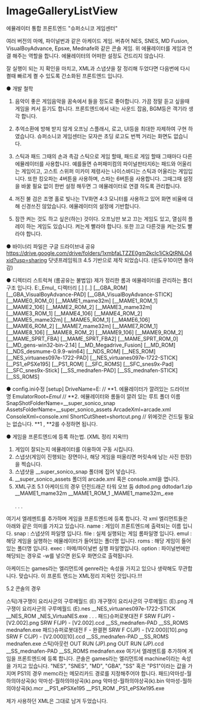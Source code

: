 # ImageGalleryListView

에뮬레이터 통합 프론트엔드 "슈퍼소니코 게임센터"

여러 버전의 마메, 파이널번과 같은 아케이드 게임.
버츄어 NES, SNES, MD Fusion, VisualBoyAdvance, Epsxe, Mednafe와 같은 콘솔 게임.
위 에뮬레이터를 게임과 연결 해주는 역할을 합니다.
에뮬레이터의 어떠한 설정도 건드리지 않습니다.

잘 실행이 되는 지 확인을 마치고, XML과 스냅샷을 잘 정리해 두었다면 
다음번에 다시 켤때 빠르게 켤 수 있도록 간소화된 프론트엔드 입니다.



● 개발 철학
1. 음악이 좋은
게임음악을 꿈속에서 들을 정도로 좋아합니다. 
가끔 정말 듣고 싶을때 게임을 켜서 듣기도 합니다.
프론트엔드에서 내는 사운드 잡음, BGM등은 객기라 생각 합니다.

2. 추억소환에 방해 받지 않게
오프닝 스플래시, 로고, UI등을 최대한 자제하여 구현 하였습니다.
슈퍼소니코 게임센터는 모자쓴 초딩 로고도 번쩍 거리는 화면도 없습니다.

3. 스틱과 패드 그때의 손과 촉감
스틱으로 게임 할때, 패드로 게임 할때 그때마다 다른 에뮬레이터를 사용합니다.
예를들면 슈퍼패미컴의 파이널판타지6는 패드와 어울리는 게임이고,
고스트 스위퍼 미카미 제령사는 나이스바디는 스틱과 어울리는 게임입니다.
또한 킹오파는 4버튼을 사용하며, 스파는 6버튼을 사용합니다.
그때그때 설정을 바꿀 필요 없이 한번 설정 해두면 그 에뮬레이터로 연결 하도록 관리합니다.

4. 꺼진 불 검은 조명 홀로 빛나는 TV화면
4:3 모니터를 사용하고 있어 화면 비율에 대해 신경쓰진 않았습니다.
에뮬레이터의 설정에 기반합니다. 

5. 잠깐 켜는 것도 하고 싶은(하는) 것이다.
오프닝만 보고 끄는 게임도 있고, 열심히 플레이 하는 게임도 있습니다. 
켜는게 빨라야 합니다. 또한 끄고 다른것을 켜는것도 빨라야 합니다.




● 바이너리 파일은 구글 드라이브내 공유
https://drive.google.com/drive/folders/1xmbfaLTZZE0gm2kclc1iCkQtRNLO4xid?usp=sharing
닷넷프레임워크 4.5 기반으로 제작 되었습니다. (윈도우10이면 돌아감)




● 디렉터리 스트럭쳐 (롬공유는 불법임)
제가 정리한 롬과 에뮬레이터를 관리하는 폴더 구조 입니다.
E:\_Emul_ 디렉터리
[.]                              [..]                             [__GBA_ROM]
[__GBA_VisualBoyAdvance-PAD]     [__GBA_VisualBoyAdvance-STICK]   [__MAME0_ROM_0]
[__MAME1_mame32m]                [__MAME1_ROM_1]                  [__MAME2_106]
[__MAME2_ROM_2]                  [__MAME3_mame32m]                [__MAME3_ROM_1]
[__MAME4_106]                    [__MAME4_ROM_2]                  [__MAME5_mame32m]
[__MAME5_ROM_1]                  [__MAME6_106]                    [__MAME6_ROM_2]
[__MAME7_mame32m]                [__MAME7_ROM_1]                  [__MAME8_106]
[__MAME8_ROM_2]                  [__MAME9_106]                    [__MAME9_ROM_2]
[__MAME_SPRT_FBA]                [__MAME_SPRT_FBA2]               [__MAME_SPRT_ROM_0]
[__MD_gens-win32-bin-2.14]       [__MD_Megadrive_Fusion]          [__MD_ROM]
[__NDS_desmume-0.9.9-win64]      [__NDS_ROM]                      [__NES_ROM]
[__NES_virtuanes097e-1722-PAD]   [__NES_virtuanes097e-1722-STICK] [__PS1_ePSXe195]
[__PS1_ROM]                      [__SFC_ROMS]                     [__SFC_snes9x-Pad]
[__SFC_snes9x-Stick]             [__SS_mednafen-PAD]              [__SS_mednafen-STICK]
[__SS_ROMS]




● config.ini수정
[setup]
DriveName=E:
// **1. 에뮬레이터가 깔려있는 드라이브 명
EmulatorRoot=_Emul_
// **2. 에뮬레이터와 롬들이 깔려 있는 루트 폴더 이름
SnapShotFolderName=__super_sonico_snap
AssetsFolderName=__super_sonico_assets
ArcadeXml=arcade.xml
ConsoleXml=console.xml
ShortCutSheet=shortcut.png
// 위에것은 건드릴 필요는 없습니다. 
 **1 , **2를 수정하면 됩니다.



● 게임을 프론트엔드에 등록 하는법. (XML 정리 지옥!!!)
1. 게임이 잘되는지 에뮬레이터를 이용하여 구동 시킵니다.
2. 스냅샷(게임이 진행되는 장면이나, 해당 게임을 떠올리면 머릿속에 남는 사진 한장)을 찍습니다. 
3. 스냅샷을 __super_sonico_snap 폴더에 집어 넣습니다.
4. __super_sonico_assets 폴더의 arcade.xml 혹은 console.xml을 엽니다. 
5. XML구조
5.1 아케이드의 경우
    <?xml version='1.0' encoding="UTF-8" ?>
    <arcade>
      <games genre="벨트스크롤">
        <game>
          <name>던전드래곤 타워 오브 둠</name>
          <snap>ddtod.png</snap>
          <file>ddtodar1.zip</file>
          <emul>__MAME1_mame32m</emul>
          <roms>__MAME1_ROM_1</roms>
          <exec>_MAME1_mame32m_.exe</exec>
          <option></option>
        </game>
      </games>
      <games genre="대전액션">
      </games>
      .
      .
      .
    </arcade>
 여기서 <game>엘레멘트를 추가하며 게임을 프론트엔드에 등록 합니다.
 각 xml 엘리먼트들은 아래와 같은 의미를 가지고 있습니다.
   name : 게임이 프론트엔드에 출력되는 이름 입니다. 
   snap : 스냅샷의 파일명 입니다.
   file : 실제 실행되는 게임 롬파일명 입니다.
   emul : 해당 게임을 실행하는 에뮬레이터가 들어있는 폴더명 입니다.
   roms : 해당 게임이 들어있는 폴더명 입니다.
   exec : 마메/파이널번 실행 파일명입니다.
   option : 파이널번에만 해당되는 경우로 -w를 넣으면 윈도우 화면으로 출력됩니다.
 
 아케이드는 games라는 엘리먼트에 genre라는 속성을 가지고 있으나 생략해도 무관합니다.
 맞습니다. 이 프론트 엔드는 XML정리 지옥인 것입니다.!!!
 
 
5.2 콘솔의 경우 
  <?xml version="1.0" encoding="UTF-8"?>
  <console>
      <games machine="NES">
          <game>
              <name>스틱)개구쟁이 요리사군의 구루메월드 (E)</name>
              <snap>개구쟁이 요리사군의 구루메월드 (E).png</snap>
              <file>개구쟁이 요리사군의 구루메월드 (E).nes</file>
              <emul>__NES_virtuanes097e-1722-STICK</emul>
              <roms>__NES_ROM</roms>
              <exec>_NES_VirtuaNES.exe</exec>
          </game>
     </games>
     .
     .
     .
     <games machine="SS">
          <game>
              <name>패드)슈퍼로봇대전 F</name>
              <snap>SRW F(JP) - [V2.002].png</snap>
              <file>SRW F(JP) - [V2.002].ccd</file>
              <emul>__SS_mednafen-PAD</emul>
              <roms>__SS_ROMS</roms>
              <exec>mednafen.exe</exec>
          </game>
          <game>
              <name>패드)슈퍼로봇대전 F - 완결편</name>
              <snap>SRW F C(JP) - [V2.000][10].png</snap>
              <file>SRW F C(JP) - [V2.000][10].ccd</file>
              <emul>__SS_mednafen-PAD</emul>
              <roms>__SS_ROMS</roms>
              <exec>mednafen.exe</exec>
          </game>
          <game>
              <name>스틱)아웃런</name>
              <snap>OUT RUN (JP).png</snap>
              <file>OUT RUN (JP).ccd</file>
              <emul>__SS_mednafen-PAD</emul>
              <roms>__SS_ROMS</roms>
              <exec>mednafen.exe</exec>
          </game>
    </games>
  </console>  
   여기서 <game>엘레멘트를 추가하며 게임을 프론트엔드에 등록 합니다.
 콘솔은 games라는 엘리먼트에 machine이라는 속성을 가지고 있습니다. "NES", "SNES", "MD", "GBA", "SS" 혹은 "PS1"이라는 값을 가지며
 PS1의 경우 memc라는 메모리카드 경로를 지정해주어야 합니다.
         <game>
            <name>패드)악마성-월하의야상곡(k)</name>
            <snap>악마성-월하의야상곡(k).png</snap>
            <file>악마성-월하의야상곡(k).bin</file>
            <memc>악마성-월하의야상곡(k).mcr</memc>
            <emul>__PS1_ePSXe195</emul>
            <roms>__PS1_ROM</roms>
            <exec>_PS1_ePSXe195.exe</exec>
        </game>
        
제가 사용하던 XML은 그대로 남겨 두었습니다.

 
